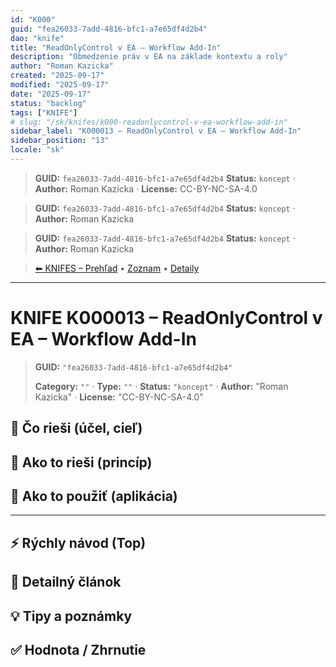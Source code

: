 ```yaml
---
id: "K000"
guid: "fea26033-7add-4816-bfc1-a7e65df4d2b4"
dao: "knife"
title: "ReadOnlyControl v EA – Workflow Add-In"
description: "Obmedzenie práv v EA na základe kontextu a roly"
author: "Roman Kazicka"
created: "2025-09-17"
modified: "2025-09-17"
date: "2025-09-17"
status: "backlog"
tags: ["KNIFE"]
# slug: "/sk/knifes/k000-readonlycontrol-v-ea-workflow-add-in"
sidebar_label: "K000013 – ReadOnlyControl v EA – Workflow Add-In"
sidebar_position: "13"
locale: "sk"
---
```

<!-- body:start -->

<!-- fm-visible: start -->
> **GUID:** `fea26033-7add-4816-bfc1-a7e65df4d2b4`
> **Status:** `koncept` · **Author:** Roman Kazicka · **License:** CC-BY-NC-SA-4.0
<!-- fm-visible: end -->
<!-- body:start -->

<!-- fm-visible: start -->
> **GUID:** `fea26033-7add-4816-bfc1-a7e65df4d2b4`
> **Status:** `koncept` · **Author:** Roman Kazicka
<!-- fm-visible: end -->
<!-- body:start -->

<!-- fm-visible: start -->
> **GUID:** `fea26033-7add-4816-bfc1-a7e65df4d2b4`
> **Status:** `koncept` · **Author:** Roman Kazicka
<!-- fm-visible: end -->
<!-- body:start -->

<!-- nav:knifes -->
> [⬅ KNIFES – Prehľad](../overview.md) • [Zoznam](../KNIFE_Overview_List.md) • [Detaily](../KNIFE_Overview_Details.md)
---
# KNIFE K000013 – ReadOnlyControl v EA – Workflow Add-In
<!-- fm-visible: start -->

> **GUID:** `"fea26033-7add-4816-bfc1-a7e65df4d2b4"`
>   
> **Category:** `""` · **Type:** `""` · **Status:** `"koncept"` · **Author:** "Roman Kazicka" · **License:** "CC-BY-NC-SA-4.0"
<!-- fm-visible: end -->


## 🎯 Čo rieši (účel, cieľ)

## 🧩 Ako to rieši (princíp)

## 🧪 Ako to použiť (aplikácia)

---

## ⚡ Rýchly návod (Top)

## 📜 Detailný článok

## 💡 Tipy a poznámky

## ✅ Hodnota / Zhrnutie
